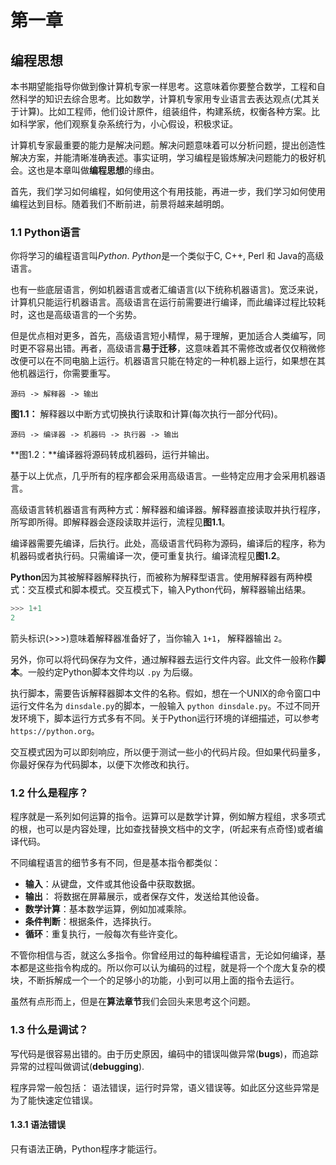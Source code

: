 # 第一章
## 编程思想

本书期望能指导你做到像计算机专家一样思考。这意味着你要整合数学，工程和自然科学的知识去综合思考。比如数学，计算机专家用专业语言去表达观点(尤其关于计算)。比如工程师，他们设计原件，组装组件，构建系统，权衡各种方案。比如科学家，他们观察复杂系统行为，小心假设，积极求证。

计算机专家最重要的能力是解决问题。解决问题意味着可以分析问题，提出创造性解决方案，并能清晰准确表述。事实证明，学习编程是锻炼解决问题能力的极好机会。这也是本章叫做**编程思想**的缘由。

首先，我们学习如何编程，如何使用这个有用技能，再进一步，我们学习如何使用编程达到目标。随着我们不断前进，前景将越来越明朗。

### 1.1 Python语言

你将学习的编程语言叫*Python*. *Python*是一个类似于C, C++, Perl 和 Java的高级语言。

也有一些底层语言，例如机器语言或者汇编语言(以下统称机器语言)。宽泛来说，计算机只能运行机器语言。高级语言在运行前需要进行编译，而此编译过程比较耗时，这也是高级语言的一个劣势。

但是优点相对更多，首先，高级语言短小精悍，易于理解，更加适合人类编写，同时更不容易出错。再者，高级语言**易于迁移**，这意味着其不需修改或者仅仅稍微修改便可以在不同电脑上运行。机器语言只能在特定的一种机器上运行，如果想在其他机器运行，你需要重写。

```
源码 -> 解释器 -> 输出
```
**图1.1：** 解释器以中断方式切换执行读取和计算(每次执行一部分代码)。

```
源码 -> 编译器 -> 机器码 -> 执行器 -> 输出
```
**图1.2：**编译器将源码转成机器码，运行并输出。

基于以上优点，几乎所有的程序都会采用高级语言。一些特定应用才会采用机器语言。

高级语言转机器语言有两种方式：解释器和编译器。解释器直接读取并执行程序，所写即所得。即解释器会逐段读取并运行，流程见**图1.1**。

编译器需要先编译，后执行。此处，高级语言代码称为源码，编译后的程序，称为机器码或者执行码。只需编译一次，便可重复执行。编译流程见**图1.2**。

**Python**因为其被解释器解释执行，而被称为解释型语言。使用解释器有两种模式：交互模式和脚本模式。交互模式下，输入Python代码，解释器输出结果。

```python
>>> 1+1
2
```

箭头标识(>>>)意味着解释器准备好了，当你输入 `1+1`， 解释器输出 `2`。

另外，你可以将代码保存为文件，通过解释器去运行文件内容。此文件一般称作**脚本**。一般约定Python脚本文件均以 `.py` 为后缀。

执行脚本，需要告诉解释器脚本文件的名称。假如，想在一个UNIX的命令窗口中运行文件名为 `dinsdale.py`的脚本，一般输入 `python dinsdale.py`。不过不同开发环境下，脚本运行方式多有不同。关于Python运行环境的详细描述，可以参考 `https://python.org`。

交互模式因为可以即刻响应，所以便于测试一些小的代码片段。但如果代码量多，你最好保存为代码脚本，以便下次修改和执行。

### 1.2 什么是程序？
程序就是一系列如何运算的指令。运算可以是数学计算，例如解方程组，求多项式的根，也可以是内容处理，比如查找替换文档中的文字，(听起来有点奇怪)或者编译代码。

不同编程语言的细节多有不同，但是基本指令都类似：
- **输入**：从键盘，文件或其他设备中获取数据。
- **输出**： 将数据在屏幕展示，或者保存文件，发送给其他设备。
- **数学计算**：基本数学运算，例如加减乘除。
- **条件判断**：根据条件，选择执行。
- **循环**：重复执行，一般每次有些许变化。

不管你相信与否，就这么多指令。你曾经用过的每种编程语言，无论如何编译，基本都是这些指令构成的。所以你可以认为编码的过程，就是将一个个庞大复杂的模块，不断拆解成一个一个的足够小的功能，小到可以用上面的指令去运行。

虽然有点形而上，但是在**算法章节**我们会回头来思考这个问题。

### 1.3 什么是调试？

写代码是很容易出错的。由于历史原因，编码中的错误叫做异常(**bugs**)，而追踪异常的过程叫做调试(**debugging**).

程序异常一般包括： 语法错误，运行时异常，语义错误等。如此区分这些异常是为了能快速定位错误。

#### 1.3.1 语法错误

只有语法正确，Python程序才能运行。